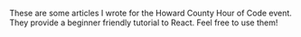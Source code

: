 These are some articles I wrote for the Howard County Hour of Code event. They provide a beginner friendly tutorial to React. Feel free to use them!
